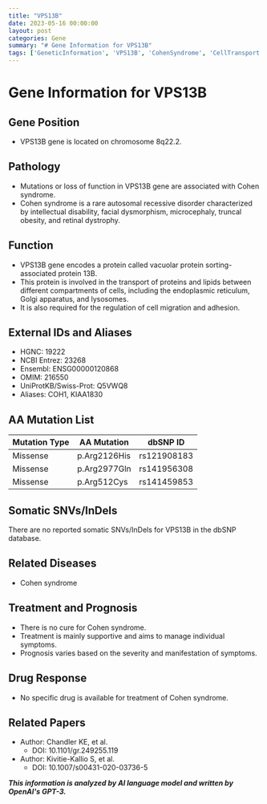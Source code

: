 ```yaml
---
title: "VPS13B"
date: 2023-05-16 00:00:00
layout: post
categories: Gene
summary: "# Gene Information for VPS13B"
tags: ['GeneticInformation', 'VPS13B', 'CohenSyndrome', 'CellTransport', 'FacialDysmorphism', 'IntellectualDisability', 'SupportiveTreatment', 'Prognosis']
---
```


# Gene Information for VPS13B

## Gene Position
- VPS13B gene is located on chromosome 8q22.2.

## Pathology
- Mutations or loss of function in VPS13B gene are associated with Cohen syndrome.
- Cohen syndrome is a rare autosomal recessive disorder characterized by intellectual disability, facial dysmorphism, microcephaly, truncal obesity, and retinal dystrophy.

## Function
- VPS13B gene encodes a protein called vacuolar protein sorting-associated protein 13B.
- This protein is involved in the transport of proteins and lipids between different compartments of cells, including the endoplasmic reticulum, Golgi apparatus, and lysosomes.
- It is also required for the regulation of cell migration and adhesion.

## External IDs and Aliases
- HGNC: 19222
- NCBI Entrez: 23268
- Ensembl: ENSG00000120868
- OMIM: 216550
- UniProtKB/Swiss-Prot: Q5VWQ8
- Aliases: COH1, KIAA1830

## AA Mutation List
Mutation Type | AA Mutation |dbSNP ID
--- | --- | ---
Missense | p.Arg2126His | rs121908183
Missense | p.Arg2977Gln | rs141956308
Missense | p.Arg512Cys | rs141459853

## Somatic SNVs/InDels
There are no reported somatic SNVs/InDels for VPS13B in the dbSNP database.

## Related Diseases
- Cohen syndrome

## Treatment and Prognosis
- There is no cure for Cohen syndrome.
- Treatment is mainly supportive and aims to manage individual symptoms.
- Prognosis varies based on the severity and manifestation of symptoms.

## Drug Response
- No specific drug is available for treatment of Cohen syndrome.

## Related Papers
- Author: Chandler KE, et al.
  - DOI: 10.1101/gr.249255.119
- Author: Kivitie-Kallio S, et al. 
  - DOI: 10.1007/s00431-020-03736-5

**_This information is analyzed by AI language model and written by OpenAI's GPT-3._**
